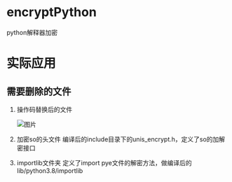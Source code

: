 # encryptPython
python解释器加密


# 实际应用
## 需要删除的文件
1. 操作码替换后的文件

   ![图片](https://github.com/MiV1N/encryptPython/assets/111258029/00410040-15e0-435b-840a-f130df79e635)

3. 加密so的头文件
   编译后的include目录下的unis_encrypt.h，定义了so的加解密接口

4. importlib文件夹
   定义了import pye文件的解密方法，做编译后的lib/python3.8/importlib

